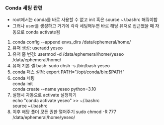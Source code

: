 ### Conda 세팅 관련
- root에서는 conda를 바로 사용할 수 없고 init 혹은 source ~/.bashrc 해줘야함
- 그러나 user를 생성하고 거기에 각각 세팅해두면 바로 해당 유저로 접근했을 때 자동으로 conda activate됨

1. conda config --append envs_dirs /data/ephemeral/home/
2. 유저 생성: useradd yeseo
3. 유저 홈 변경: usermod -d /data/ephemeral/home/yeseo /data/ephemeral/home/
4. 유저 기본 셀 bash: sudo chsh -s /bin/bash yeseo
5. conda 패스 설정: export PATH="/opt/conda/bin:$PATH"
6. conda 세팅   
  conda init  
  conda create --name yeseo python=3.10  
7. 실행시 자동으로 activate 설정하기  
  echo "conda activate yeseo" >> ~/.bashrc  
  source ~/.bashrc  
8. 이후 해당 폴더 모든 권한 열어주기 sudo chmod -R 777 /data/ephemeral/home/yeseo/
